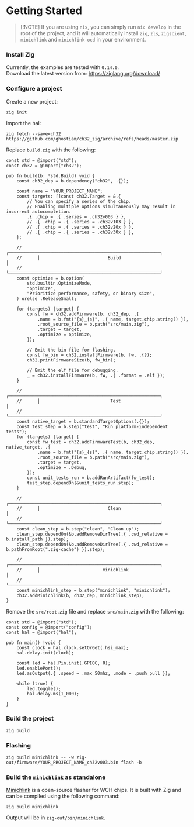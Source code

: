 # Getting Started

> \[!NOTE\]
> If you are using `nix`, you can simply run `nix develop` in the root of the project, and it will automatically install
> `zig`, `zls`, `zigscient`, `minichlink` and `minichlink-ocd` in your environment.

### Install Zig

Currently, the examples are tested with `0.14.0`.\
Download the latest version from:
https://ziglang.org/download/

### Configure a project

Create a new project:

```shell
zig init
```

Import the hal:

```shell
zig fetch --save=ch32 https://github.com/ghostiam/ch32_zig/archive/refs/heads/master.zip
```

Replace `build.zig` with the following:

```zig
const std = @import("std");
const ch32 = @import("ch32");

pub fn build(b: *std.Build) void {
    const ch32_dep = b.dependency("ch32", .{});

    const name = "YOUR_PROJECT_NAME";
    const targets: []const ch32.Target = &.{
        // You can specify a series of the chip.
        // Enabling multiple options simultaneously may result in incorrect autocompletion.
        .{ .chip = .{ .series = .ch32v003 } },
        // .{ .chip = .{ .series = .ch32v103 } },
        // .{ .chip = .{ .series = .ch32v20x } },
        // .{ .chip = .{ .series = .ch32v30x } },
    };

    //      ┌──────────────────────────────────────────────────────────┐
    //      │                          Build                           │
    //      └──────────────────────────────────────────────────────────┘
    const optimize = b.option(
        std.builtin.OptimizeMode,
        "optimize",
        "Prioritize performance, safety, or binary size",
    ) orelse .ReleaseSmall;

    for (targets) |target| {
        const fw = ch32.addFirmware(b, ch32_dep, .{
            .name = b.fmt("{s}_{s}", .{ name, target.chip.string() }),
            .root_source_file = b.path("src/main.zig"),
            .target = target,
            .optimize = optimize,
        });

        // Emit the bin file for flashing.
        const fw_bin = ch32.installFirmware(b, fw, .{});
        ch32.printFirmwareSize(b, fw_bin);

        // Emit the elf file for debugging.
        _ = ch32.installFirmware(b, fw, .{ .format = .elf });
    }

    //      ┌──────────────────────────────────────────────────────────┐
    //      │                           Test                           │
    //      └──────────────────────────────────────────────────────────┘
    const native_target = b.standardTargetOptions(.{});
    const test_step = b.step("test", "Run platform-independent tests");
    for (targets) |target| {
        const fw_test = ch32.addFirmwareTest(b, ch32_dep, native_target, .{
            .name = b.fmt("{s}_{s}", .{ name, target.chip.string() }),
            .root_source_file = b.path("src/main.zig"),
            .target = target,
            .optimize = .Debug,
        });
        const unit_tests_run = b.addRunArtifact(fw_test);
        test_step.dependOn(&unit_tests_run.step);
    }

    //      ┌──────────────────────────────────────────────────────────┐
    //      │                          Clean                           │
    //      └──────────────────────────────────────────────────────────┘
    const clean_step = b.step("clean", "Clean up");
    clean_step.dependOn(&b.addRemoveDirTree(.{ .cwd_relative = b.install_path }).step);
    clean_step.dependOn(&b.addRemoveDirTree(.{ .cwd_relative = b.pathFromRoot(".zig-cache") }).step);

    //      ┌──────────────────────────────────────────────────────────┐
    //      │                        minichlink                        │
    //      └──────────────────────────────────────────────────────────┘
    const minichlink_step = b.step("minichlink", "minichlink");
    ch32.addMinichlink(b, ch32_dep, minichlink_step);
}
```

Remove the `src/root.zig` file and replace `src/main.zig` with the following:

```zig
const std = @import("std");
const config = @import("config");
const hal = @import("hal");

pub fn main() !void {
    const clock = hal.clock.setOrGet(.hsi_max);
    hal.delay.init(clock);

    const led = hal.Pin.init(.GPIOC, 0);
    led.enablePort();
    led.asOutput(.{ .speed = .max_50mhz, .mode = .push_pull });

    while (true) {
        led.toggle();
        hal.delay.ms(1_000);
    }
}
```

### Build the project

```shell
zig build
```

### Flashing

```shell
zig build minichlink -- -w zig-out/firmware/YOUR_PROJECT_NAME_ch32v003.bin flash -b
```

### Build the `minichlink` as standalone

[Minichlink](https://github.com/cnlohr/ch32v003fun/tree/master/minichlink) is a open-source flasher for WCH chips.
It is built with Zig and can be compiled using the following command:

```shell
zig build minichlink
```

Output will be in `zig-out/bin/minichlink`.
